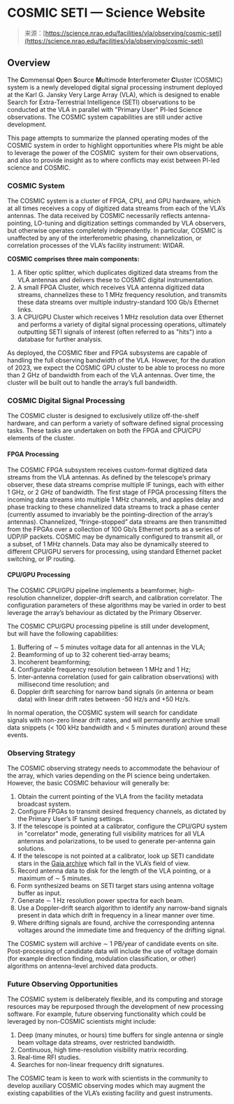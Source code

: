 <!--yml
category: 未分类
date: 2024-05-27 14:46:25
-->

# COSMIC SETI — Science Website

> 来源：[https://science.nrao.edu/facilities/vla/observing/cosmic-seti](https://science.nrao.edu/facilities/vla/observing/cosmic-seti)

## Overview

The **C**ommensal **O**pen **S**ource **M**ultimode **I**nterferometer **C**luster (COSMIC) system is a newly developed digital signal processing instrument deployed at the Karl G. Jansky Very Large Array (VLA), which is designed to enable Search for Extra-Terrestrial Intelligence (SETI) observations to be conducted at the VLA in parallel with "Primary User" PI-led Science observations. The COSMIC system capabilities are still under active development.

This page attempts to summarize the planned operating modes of the COSMIC system in order to highlight opportunities where PIs might be able to leverage the power of the COSMIC  system for their own observations, and also to provide insight as to where conflicts may exist between PI-led science and COSMIC.

### COSMIC System

The COSMIC system is a cluster of FPGA, CPU, and GPU hardware, which at all times receives a copy of digitized data streams from each of the VLA’s antennas. The data received by COSMIC necessarily reflects antenna-pointing, LO-tuning and digitization settings commanded by VLA observers, but otherwise operates completely independently. In particular, COSMIC is unaffected by any of the interferometric phasing, channelization, or correlation processes of the VLA’s facility instrument: WIDAR.  

**COSMIC comprises three main components:**

1.  A fiber optic splitter, which duplicates digitized data streams from the VLA antennas and delivers these to COSMIC digital instrumentation.
2.  A small FPGA Cluster, which receives VLA antenna digitized data streams, channelizes these to 1 MHz frequency resolution, and transmits these data streams over multiple industry-standard 100 Gb/s Ethernet links.
3.  A CPU/GPU Cluster which receives 1 MHz resolution data over Ethernet and performs a variety of digital signal processing operations, ultimately outputting SETI signals of interest (often referred to as "hits") into a database for further analysis.

As deployed, the COSMIC fiber and FPGA subsystems are capable of handling the full observing bandwidth of the VLA. However, for the duration of 2023, we expect the COSMIC GPU cluster to be able to process no more than 2 GHz of bandwidth from each of the VLA antennas. Over time, the cluster will be built out to handle the array’s full bandwidth.

### COSMIC Digital Signal Processing

The COSMIC cluster is designed to exclusively utilize off-the-shelf hardware, and can perform a variety of software defined signal processing tasks. These tasks are undertaken on both the FPGA and CPU/CPU elements of the cluster.

#### FPGA Processing

The COSMIC FPGA subsystem receives custom-format digitized data streams from the VLA antennas. As defined by the telescope’s primary observer, these data streams comprise multiple IF tunings, each with either 1 GHz, or 2 GHz of bandwidth. The first stage of FPGA processing filters the incoming data streams into multiple 1 MHz channels, and applies delay and phase tracking to these channelized data streams to track a phase center (currently assumed to invariably be the pointing-direction of the array’s antennas). Channelized, “fringe-stopped” data streams are then transmitted from the FPGAs over a collection of 100 Gb/s Ethernet ports as a series of UDP/IP packets. COSMIC may be dynamically configured to transmit all, or a subset, of 1 MHz channels. Data may also be dynamically steered to different CPU/GPU servers for processing, using standard Ethernet packet switching, or IP routing.

#### CPU/GPU Processing

The COSMIC CPU/GPU pipeline implements a beamformer, high-resolution channelizer, doppler-drift search, and calibration correlator. The configuration parameters of these algorithms may be varied in order to best leverage the array’s behaviour as dictated by the Primary Observer.

The COSMIC CPU/GPU processing pipeline is still under development, but will have the following capabilities:

1.  Buffering of ∼ 5 minutes voltage data for all antennas in the VLA;
2.  Beamforming of up to 32 coherent tied-array beams;
3.  Incoherent beamforming;
4.  Configurable frequency resolution between 1 MHz and 1 Hz;
5.  Inter-antenna correlation (used for gain calibration observations) with millisecond time resolution; and
6.  Doppler drift searching for narrow band signals (in antenna or beam data) with linear drift rates between -50 Hz/s and +50 Hz/s.

In normal operation, the COSMIC system will search for candidate signals with non-zero linear drift rates, and will permanently archive small data snippets (< 100 kHz bandwidth and < 5 minutes duration) around these events.

### Observing Strategy

The COSMIC observing strategy needs to accommodate the behaviour of the array, which varies depending on the PI science being undertaken. However, the basic COSMIC behaviour will generally be:

1.  Obtain the current pointing of the VLA from the facility metadata broadcast system.
2.  Configure FPGAs to transmit desired frequency channels, as dictated by the Primary User’s IF tuning settings.
3.  If the telescope is pointed at a calibrator, configure the CPU/GPU system in "correlator" mode, generating full visibility matrices for all VLA antennas and polarizations, to be used to generate per-antenna gain solutions.
4.  If the telescope is not pointed at a calibrator, look up SETI candidate stars in the [Gaia archive](http://%20https//gea.esac.esa.int/archive/) which fall in the VLA’s field of view.
5.  Record antenna data to disk for the length of the VLA pointing, or a maximum of ∼ 5 minutes.
6.  Form synthesized beams on SETI target stars using antenna voltage buffer as input.
7.  Generate ∼ 1 Hz resolution power spectra for each beam.
8.  Use a Doppler-drift search algorithm to identify any narrow-band signals present in data which drift in frequency in a linear manner over time.
9.  Where drifting signals are found, archive the corresponding antenna voltages around the immediate time and frequency of the drifting signal.

The COSMIC system will archive ∼ 1 PB/year of candidate events on site. Post-processing of candidate data will include the use of voltage domain (for example direction finding, modulation classification, or other) algorithms on antenna-level archived data products.

### Future Observing Opportunities

The COSMIC system is deliberately flexible, and its computing and storage resources may be repurposed through the development of new processing software. For example, future observing functionality which could be leveraged by non-COSMIC scientists might include:

1.  Deep (many minutes, or hours) time buffers for single antenna or single beam voltage data streams, over restricted bandwidth.
2.  Continuous, high time-resolution visibility matrix recording.
3.  Real-time RFI studies.
4.  Searches for non-linear frequency drift signatures.

The COSMIC team is keen to work with scientists in the community to develop auxiliary COSMIC observing modes which may augment the existing capabilities of the VLA’s existing facility and guest instruments.